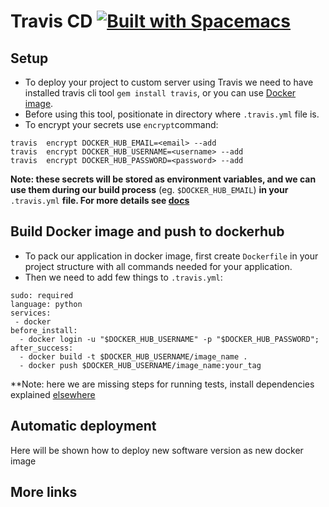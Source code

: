 # Travis CD [![Built with Spacemacs](https://cdn.rawgit.com/syl20bnr/spacemacs/442d025779da2f62fc86c2082703697714db6514/assets/spacemacs-badge.svg)](http://spacemacs.org)

## Setup
* To deploy your project to custom server using Travis we need to have installed travis cli tool ```gem install travis```, or you can use [Docker image](https://github.com/MilosSimic/mytravis).
* Before using this tool, positionate in directory where ```.travis.yml``` file is.
* To encrypt your secrets use ```encrypt```command:
```
travis  encrypt DOCKER_HUB_EMAIL=<email> --add
travis  encrypt DOCKER_HUB_USERNAME=<username> --add
travis  encrypt DOCKER_HUB_PASSWORD=<password> --add
``` 
**Note: these secrets will be stored as environment variables, and we can use them during our build process** (eg. ```$DOCKER_HUB_EMAIL```) **in your** ```.travis.yml``` **file. For more details see [docs](https://docs.travis-ci.com/user/encryption-keys/)**


## Build Docker image and push to dockerhub
* To pack our application in docker image, first create ```Dockerfile``` in your project structure with all commands needed for your application.
* Then we need to add few things to ```.travis.yml```:
```
sudo: required
language: python
services:
 - docker
before_install:
  - docker login -u "$DOCKER_HUB_USERNAME" -p "$DOCKER_HUB_PASSWORD";
after_success:
  - docker build -t $DOCKER_HUB_USERNAME/image_name .
  - docker push $DOCKER_HUB_USERNAME/image_name:your_tag
```

**Note: here we are missing steps for running tests, install dependencies explained [elsewhere](CI.md)

## Automatic deployment
Here will be shown how to deploy new software version as new docker image



## More links
